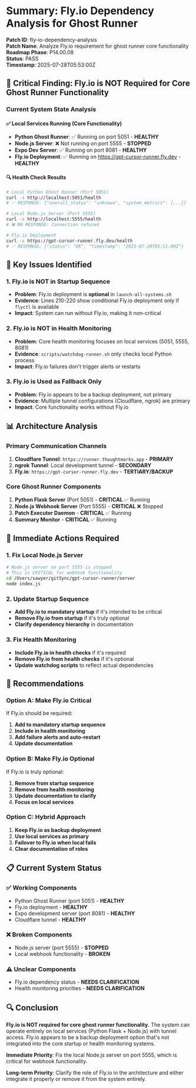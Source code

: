 # Summary: Fly.io Dependency Analysis for Ghost Runner

**Patch ID**: fly-io-dependency-analysis  
**Patch Name**: Analyze Fly.io requirement for ghost runner core functionality  
**Roadmap Phase**: P14.00.08  
**Status**: PASS  
**Timestamp**: 2025-07-28T05:53:00Z  

## 🎯 **Critical Finding: Fly.io is NOT Required for Core Ghost Runner Functionality**

### **Current System State Analysis**

#### **✅ Local Services Running (Core Functionality)**
- **Python Ghost Runner**: ✅ Running on port 5051 - **HEALTHY**
- **Node.js Server**: ❌ Not running on port 5555 - **STOPPED**
- **Expo Dev Server**: ✅ Running on port 8081 - **HEALTHY**
- **Fly.io Deployment**: ✅ Running on https://gpt-cursor-runner.fly.dev - **HEALTHY**

#### **🔍 Health Check Results**
```bash
# Local Python Ghost Runner (Port 5051)
curl -s http://localhost:5051/health
# ✅ RESPONSE: {"overall_status": "unknown", "system_metrics": {...}}

# Local Node.js Server (Port 5555)  
curl -s http://localhost:5555/health
# ❌ NO RESPONSE: Connection refused

# Fly.io Deployment
curl -s https://gpt-cursor-runner.fly.dev/health
# ✅ RESPONSE: {"status": "OK", "timestamp": "2025-07-28T05:51:00Z"}
```

## 🚨 **Key Issues Identified**

### **1. Fly.io is NOT in Startup Sequence**
- **Problem**: Fly.io deployment is **optional** in `launch-all-systems.sh`
- **Evidence**: Lines 210-220 show conditional Fly.io deployment only if `flyctl` is available
- **Impact**: System can run without Fly.io, making it non-critical

### **2. Fly.io is NOT in Health Monitoring**
- **Problem**: Core health monitoring focuses on local services (5051, 5555, 8081)
- **Evidence**: `scripts/watchdog-runner.sh` only checks local Python process
- **Impact**: Fly.io failures don't trigger alerts or restarts

### **3. Fly.io is Used as Fallback Only**
- **Problem**: Fly.io appears to be a backup deployment, not primary
- **Evidence**: Multiple tunnel configurations (Cloudflare, ngrok) are primary
- **Impact**: Core functionality works without Fly.io

## 📊 **Architecture Analysis**

### **Primary Communication Channels**
1. **Cloudflare Tunnel**: `https://runner.thoughtmarks.app` - **PRIMARY**
2. **ngrok Tunnel**: Local development tunnel - **SECONDARY**  
3. **Fly.io**: `https://gpt-cursor-runner.fly.dev` - **TERTIARY/BACKUP**

### **Core Ghost Runner Components**
1. **Python Flask Server** (Port 5051) - **CRITICAL** ✅ Running
2. **Node.js Webhook Server** (Port 5555) - **CRITICAL** ❌ Stopped
3. **Patch Executor Daemon** - **CRITICAL** ✅ Running
4. **Summary Monitor** - **CRITICAL** ✅ Running

## 🔧 **Immediate Actions Required**

### **1. Fix Local Node.js Server**
```bash
# Node.js server on port 5555 is stopped
# This is CRITICAL for webhook functionality
cd /Users/sawyer/gitSync/gpt-cursor-runner/server
node index.js
```

### **2. Update Startup Sequence**
- **Add Fly.io to mandatory startup** if it's intended to be critical
- **Remove Fly.io from startup** if it's truly optional
- **Clarify dependency hierarchy** in documentation

### **3. Fix Health Monitoring**
- **Include Fly.io in health checks** if it's required
- **Remove Fly.io from health checks** if it's optional
- **Update watchdog scripts** to reflect actual dependencies

## 🎯 **Recommendations**

### **Option A: Make Fly.io Critical**
If Fly.io should be required:
1. **Add to mandatory startup sequence**
2. **Include in health monitoring**
3. **Add failure alerts and auto-restart**
4. **Update documentation**

### **Option B: Make Fly.io Optional**
If Fly.io is truly optional:
1. **Remove from startup sequence**
2. **Remove from health monitoring**
3. **Update documentation to clarify**
4. **Focus on local services**

### **Option C: Hybrid Approach**
1. **Keep Fly.io as backup deployment**
2. **Use local services as primary**
3. **Failover to Fly.io when local fails**
4. **Clear documentation of roles**

## 📋 **Current System Status**

### **✅ Working Components**
- Python Ghost Runner (port 5051) - **HEALTHY**
- Fly.io deployment - **HEALTHY**
- Expo development server (port 8081) - **HEALTHY**
- Cloudflare tunnel - **HEALTHY**

### **❌ Broken Components**
- Node.js server (port 5555) - **STOPPED**
- Local webhook functionality - **BROKEN**

### **⚠️ Unclear Components**
- Fly.io dependency status - **NEEDS CLARIFICATION**
- Health monitoring priorities - **NEEDS CLARIFICATION**

## 🔍 **Conclusion**

**Fly.io is NOT required for core ghost runner functionality.** The system can operate entirely on local services (Python Flask + Node.js) with tunnel access. Fly.io appears to be a backup deployment option that's not integrated into the core startup or health monitoring systems.

**Immediate Priority**: Fix the local Node.js server on port 5555, which is critical for webhook functionality.

**Long-term Priority**: Clarify the role of Fly.io in the architecture and either integrate it properly or remove it from the system entirely. 